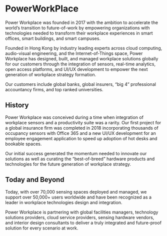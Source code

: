 # PowerWorkPlace

Power Workplace was founded in 2017 with the ambition to accelerate the world’s transition to future-of-work by empowering organizations with technologies needed to transform their workplace experiences in smart offices, smart buildings, and smart campuses.

 
Founded in Hong Kong by industry leading experts across cloud computing, audio-visual engineering, and the Internet-of-Things space, Power Workplace has designed, built, and managed workplace solutions globally for our customers through the integration of sensors, real-time analytics, open access platforms, and UI/UX development to empower the next generation of workplace strategy formation.
 

Our customers include global banks, global insurers, “big 4” professional accountancy firms, and top ranked universities.


## History

Power Workplace was conceived during a time when integration of workplace sensors and a productivity suite was a rarity. Our first project for a global insurance firm was completed in 2018 incorporating thousands of occupancy sensors with Office 365 and a new UI/UX development for an employee engagement application to speed up adoption of hot desks and bookable spaces.
 
Our initial success generated the momentum needed to innovate our solutions as well as curating the “best-of-breed” hardware products and technologies for the future generation of workplace strategy.

## Today and Beyond

Today, with over 70,000 sensing spaces deployed and managed, we support over 50,000+ users worldwide and have been recognized as a leader in workplace technologies design and integration.

 

Power Workplace is partnering with global facilities managers, technology solutions providers, cloud service providers, sensing hardware vendors, and interior design consultants to deliver a truly integrated and future-proof solution for every scenario at work.
